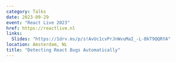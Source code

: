 ```yaml
---
category: Talks
date: 2023-09-29
event: "React Live 2023"
href: https://reactlive.nl
links:
  Slides: "https://1drv.ms/p/s!AvUc1cvPrJnWvuMaI_-L-BkT9QQRYA"
location: Amsterdam, NL
title: "Detecting React Bugs Automatically"
---
```

